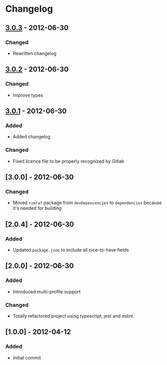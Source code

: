 # Changelog

## [3.0.3](../../tags/v3.0.3) - 2012-06-30

### Changed

- Rewritten changelog

## [3.0.2](../../tags/v3.0.2) - 2012-06-30

### Changed
  - Improve types

## [3.0.1](../../tags/v3.0.1) - 2012-06-30

### Added

- Added changelog

### Changed

- Fixed licence file to be properly recognized by Gitlab

## [3.0.0] - 2012-06-30

### Changed

- Moved `rimraf` package from `devDepencencies` to `dependencies` because it's needed for building

## [2.0.4] - 2012-06-30

### Added

- Updated `package.json` to include all nice-to-have fields

## [2.0.0] - 2012-06-30

### Added

- Introduced multi-profile support

### Changed

- Totally refactored project using typescript, jest and eslint.

## [1.0.0] - 2012-04-12

### Added

- Initial commit
